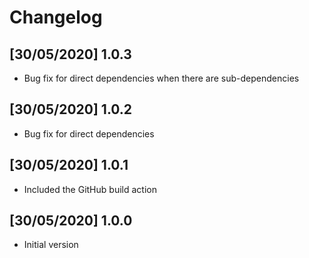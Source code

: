 # Changelog

## [30/05/2020] 1.0.3

- Bug fix for direct dependencies when there are sub-dependencies

## [30/05/2020] 1.0.2

- Bug fix for direct dependencies

## [30/05/2020] 1.0.1

- Included the GitHub build action

## [30/05/2020] 1.0.0

- Initial version